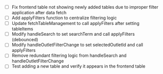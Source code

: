 - [ ] Fix frontend table not showing newly added tables due to improper filter application after data fetch
- [ ] Add applyFilters function to centralize filtering logic
- [ ] Update fetchTableManagement to call applyFilters after setting tableItems
- [ ] Modify handleSearch to set searchTerm and call applyFilters (debounced)
- [ ] Modify handleOutletFilterChange to set selectedOutletId and call applyFilters
- [ ] Remove redundant filtering logic from handleSearch and handleOutletFilterChange
- [ ] Test adding a new table and verify it appears in the frontend table

